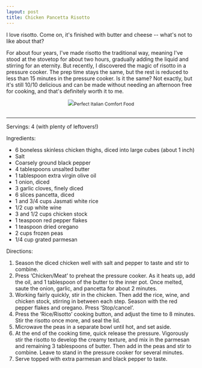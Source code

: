 ```yaml
---
layout: post
title: Chicken Pancetta Risotto
---
```


I love risotto. Come on, it's finished with butter and cheese -- what's not to like about that? 

For about four years, I've made risotto the traditional way, meaning I've stood at the stovetop for about two hours, gradually adding the liquid and stirring for an eternity. But recently, I discovered the magic of risotto in a pressure cooker. The prep time stays the same, but the rest is reduced to less than 15 minutes in the pressure cooker. Is it the same? Not exactly, but it's still 10/10 delicious and can be made without needing an afternoon free for cooking, and that's definitely worth it to me.

<p style="float:center; font-size: 9pt; text-align: center; width: 50%; margin-left: 25%; margin-bottom: 0.5em;"><img src="https://github.com/carlsonkellie/College-Cravings/blob/master/images/chicken-pancetta-risotto.png?raw=true">Perfect Italian Comfort Food<br><br></p>

<hr>


Servings: 4 (with plenty of leftovers!)

Ingredients:
* 6 boneless skinless chicken thighs, diced into large cubes (about 1 inch)
* Salt
* Coarsely ground black pepper
* 4 tablespoons unsalted butter
* 1 tablespoon extra virgin olive oil
* 1 onion, diced
* 3 garlic cloves, finely diced
* 6 slices pancetta, diced
* 1 and 3/4 cups Jasmati white rice
* 1/2 cup white wine
* 3 and 1/2 cups chicken stock
* 1 teaspoon red pepper flakes
* 1 teaspoon dried oregano
* 2 cups frozen peas
* 1/4 cup grated parmesan

Directions:
1. Season the diced chicken well with salt and pepper to taste and stir to combine.
2. Press ‘Chicken/Meat’ to preheat the pressure cooker. As it heats up, add the oil, and 1 tablespoon of the butter to the inner pot. Once melted, saute the onion, garlic, and pancetta for about 2 minutes.
3. Working fairly quickly, stir in the chicken. Then add the rice, wine, and chicken stock, stirring in between each step. Season with the red pepper flakes and oregano. Press ‘Stop/cancel’.
4. Press the ‘Rice/Risotto’ cooking button, and adjust the time to 8 minutes. Stir the risotto once more, and seal the lid.
5. Microwave the peas in a separate bowl until hot, and set aside.
6. At the end of the cooking time, quick release the pressure. Vigorously stir the risotto to develop the creamy texture, and mix in the parmesan and remaining 3 tablespoons of butter. Then add in the peas and stir to combine. Leave to stand in the pressure cooker for several minutes.
7. Serve topped with extra parmesan and black pepper to taste.
